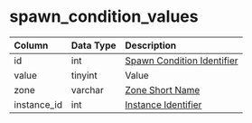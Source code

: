 # spawn\_condition\_values

| Column | Data Type | Description |
| :--- | :--- | :--- |
| id | int | [Spawn Condition Identifier](spawn_conditions.md) |
| value | tinyint | Value |
| zone | varchar | [Zone Short Name](https://eqemu.gitbook.io/server/categories/reference-lists/zones) |
| instance\_id | int | [Instance Identifier](../instances/instance_list.md) |

